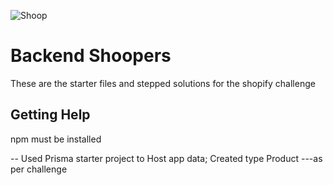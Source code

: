 ![Shoop](https://s9342.pcdn.co/wp-content/uploads/2016/10/shopify.png)

# Backend Shoopers

These are the starter files and stepped solutions for the shopify challenge

## Getting Help


npm must be installed

-- Used Prisma starter project to Host app data;
    Created type Product ---as per challenge
    





